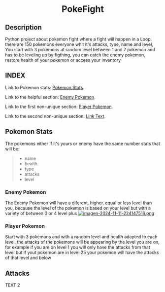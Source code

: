 <h1 align=center>PokeFight</h1>

## Description
Python project about pokemon fight where a fight will happen in a Loop.
there are 150 pokemons everyone whit it's attacks, type, name and level, You start with 3 pokemons at random level between 1 and 7 pokemon and has to be leveling up by figthing,
you can catch the enemy pokemon, restore health of your pokemon or access your inventory

## INDEX
Link to Pokemon stats: [Pokemon Stats](#pokemon-stats).

Link to the helpful section: [Enemy Pokemon](#enemy-pokemon).

Link to the first non-unique section: [Player Pokemon](#player-pokemon).

Link to the second non-unique section: [Link Text](#this-heading-is-not-unique-in-the-file-1).


## Pokemon Stats
The pokemons either if it's yours or enemy have the same number stats that will be:
> * name
> * health
> * type
> * attacks
> * level
### Enemy Pokemon
The Enemy Pokemon will have a diferent, higher, equal or less level than you,
because the level of the pokemon is based on your level but with a variety of between 0 or 4 level plus
[![imagen-2024-11-11-224147516.png](https://i.postimg.cc/W3Czp1cz/imagen-2024-11-11-224147516.png)](https://postimg.cc/Q9gh0stZ)
### Player Pokemon
Start with 3 pokemons and with a random level and health adapted to each level, the attacks of the pokemons will be appearing by the level you are on,
for example if you are on level 1 you will only have the attacks from that level but if yout pokemon are in level 25 your pokemon will have the attacks of that level and below

## Attacks


TEXT 2


